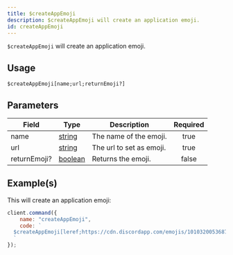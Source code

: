 ```yaml
---
title: $createAppEmoji
description: $createAppEmoji will create an application emoji.
id: createAppEmoji
---
```


`$createAppEmoji` will create an application emoji.

## Usage

```aoi
$createAppEmoji[name;url;returnEmoji?]
```

## Parameters

| Field        | Type                                                                                                | Description              | Required |
| ------------ | --------------------------------------------------------------------------------------------------- | ------------------------ | :------: |
| name         | [string](https://developer.mozilla.org/en-US/docs/Web/JavaScript/Reference/Global_Objects/String)   | The name of the emoji.   |   true   |
| url          | [string](https://developer.mozilla.org/en-US/docs/Web/JavaScript/Reference/Global_Objects/String)   | The url to set as emoji. |   true   |
| returnEmoji? | [boolean](https://developer.mozilla.org/en-US/docs/Web/JavaScript/Reference/Global_Objects/Boolean) | Returns the emoji.       |   false  |


## Example(s)

This will create an application emoji:

```js
client.command({
    name: "createAppEmoji",
    code: `
  $createAppEmoji[leref;https://cdn.discordapp.com/emojis/1010320053687832586.webp?size=96&quality=lossless;false]
  `
});
```

